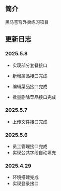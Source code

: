 ## 简介

黑马苍穹外卖练习项目



## 更新日志

### 2025.5.8

- 实现部分套餐接口

- 新增菜品接口完成
- 编辑菜品接口完成
- 批量删除菜品接口完成

### 2025.5.7

- 上传文件接口完成

### 2025.5.6

- 员工管理接口完成
- 实现公共字段自动填充



### 2025.4.29

- 环境搭建完成
- 实现登录接口
